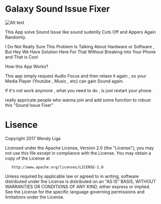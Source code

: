 # Galaxy Sound Issue Fixer

![Alt text](https://user-images.githubusercontent.com/16457495/27771197-1fec10f4-5f74-11e7-9abc-feff5fada66c.jpg "Screenshot 01")

This App solve Sound Issue like sound sudenlly Cuts Off and Appers Again Randomly.

I Do Not Really Sure This Problem Is Talking About Hardware or Software , But Hey We Have Solution Here For That Without Breaking into Your Phone and That is Cool

How this App Works?

This app simply request Audio Focus and then relase it again , so your Media Player (Youtube , Music , etc) can gain Sound again.

If it's not work anymore , what you need to do , is just restart your phone.

really appricate people who wanna join and add some function to robust this "Sound Issue Fixer"


# Lisence

Copyright 2017 Wendy Liga

   Licensed under the Apache License, Version 2.0 (the "License");
   you may not use this file except in compliance with the License.
   You may obtain a copy of the License at

       http://www.apache.org/licenses/LICENSE-2.0

   Unless required by applicable law or agreed to in writing, software
   distributed under the License is distributed on an "AS IS" BASIS,
   WITHOUT WARRANTIES OR CONDITIONS OF ANY KIND, either express or implied.
   See the License for the specific language governing permissions and
   limitations under the License.

